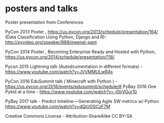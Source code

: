 # posters and talks 
Poster presentation from Conferences

PyCon 2013 Poster , https://us.pycon.org/2013/schedule/presentation/164/ (Data Classification Using Python, Django and R)- http://pyvideo.org/speaker/989/meenal-pant

PyCon 2014 Poster , Becoming Enterprise Ready and Hosted with Python,  https://us.pycon.org/2014/schedule/presentation/118/

Pycon 2015 Lightning talk (Autodcumentation in different formats) - https://www.youtube.com/watch?v=JVVMMULwR4s

PyCon 2016  EduSummit talk ( Minecraft with Python ) - https://us.pycon.org/2016/events/edusummit/schedule/#
PyBay 2016  One Pykid at a time - https://www.youtube.com/watch?v=-i0jrVGur10

PyBay 2017 talk - Predict timeline — Generating Agile SW metrics w/ Python https://www.youtube.com/watch?v=dQiUOSCzF7M

Creative Commons License - Attribution-ShareAlike
CC BY-SA

